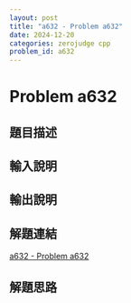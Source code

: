 ```yaml
---
layout: post
title: "a632 - Problem a632"
date: 2024-12-20
categories: zerojudge cpp
problem_id: a632
---
```


# Problem a632

## 題目描述



## 輸入說明



## 輸出說明



## 解題連結

[a632 - Problem a632](https://zerojudge.tw/ShowProblem?problemid=a632)

## 解題思路

